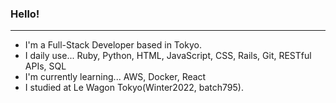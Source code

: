 ### Hello!

---

- I'm a Full-Stack Developer based in Tokyo.
- I daily use... Ruby, Python, HTML, JavaScript, CSS, Rails, Git, RESTful APIs, SQL
- I'm currently learning... AWS, Docker, React
- I studied at Le Wagon Tokyo(Winter2022, batch795).


<!--
**km111444/km111444** is a ✨ _special_ ✨ repository because its `README.md` (this file) appears on your GitHub profile.

Here are some ideas to get you started:

- 🔭 I’m currently working on ...
- 🌱 I’m currently learning ...
- 👯 I’m looking to collaborate on ...
- 🤔 I’m looking for help with ...
- 💬 Ask me about ...
- 📫 How to reach me: ...
- 😄 Pronouns: ...
- ⚡ Fun fact: ...
-->
